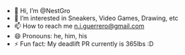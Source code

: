 - 👋 Hi, I’m @NestGro
- 👀 I’m interested in Sneakers, Video Games, Drawing, etc
- 📫 How to reach me n.i.guerrero@gmail.com
- 😄 Pronouns: he, him, his
- ⚡ Fun fact: My deadlift PR currently is 365lbs :D

<!---
NestGro/NestGro is a ✨ special ✨ repository because its `README.md` (this file) appears on your GitHub profile.
You can click the Preview link to take a look at your changes.
--->
